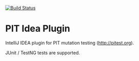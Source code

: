 [![Build Status](https://travis-ci.org/mjedynak/pit-idea-plugin.svg?branch=master)](https://travis-ci.org/mjedynak/pit-idea-plugin)

PIT Idea Plugin
===============

IntelliJ IDEA plugin for PIT mutation testing (http://pitest.org).

JUnit / TestNG tests are supported.
